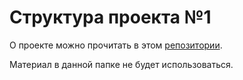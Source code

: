 # Структура проекта №1

О проекте можно прочитать в этом [репозитории](https://github.com/RyabovNick/dbuniproject1).

Материал в данной папке не будет использоваться.
